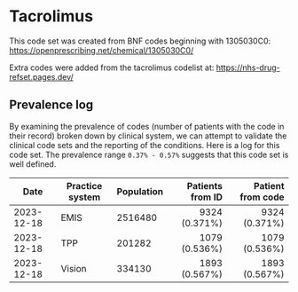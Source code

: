 # Tacrolimus

This code set was created from BNF codes beginning with 1305030C0: https://openprescribing.net/chemical/1305030C0/

Extra codes were added from the tacrolimus codelist at: https://nhs-drug-refset.pages.dev/ 

## Prevalence log

By examining the prevalence of codes (number of patients with the code in their record) broken down by clinical system, we can attempt to validate the clinical code sets and the reporting of the conditions. Here is a log for this code set. The prevalence range `0.37% - 0.57%` suggests that this code set is well defined.

| Date       | Practice system | Population | Patients from ID | Patient from code |
| ---------- | --------------- | ---------- | ---------------: | ----------------: |
| 2023-12-18 | EMIS | 2516480 | 9324 (0.371%) | 9324 (0.371%) | 
| 2023-12-18 | TPP | 201282 | 1079 (0.536%) | 1079 (0.536%) | 
| 2023-12-18 | Vision | 334130 | 1893 (0.567%) | 1893 (0.567%) | 
